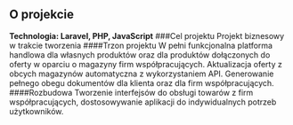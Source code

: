 ## O projekcie

<b>Technologia: Laravel, PHP, JavaScript</b>
###Cel projektu
Projekt biznesowy w trakcie tworzenia
####Trzon projektu
W pełni funkcjonalna platforma handlowa dla własnych produktów oraz dla produktów dołączonych do oferty w oparciu o magazyny firm współpracujących. Aktualizacja oferty z obcych magazynów automatyczna z wykorzystaniem API. Generowanie pełnego obegu dokumentów dla klienta oraz dla firm współpracujących.
####Rozbudowa
Tworzenie interfejsów do obsługi towarów z firm współpracujących, dostosowywanie aplikacji do indywidualnych potrzeb użytkowników.

